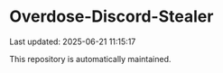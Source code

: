 # Overdose-Discord-Stealer

Last updated: 2025-06-21 11:15:17

This repository is automatically maintained.
